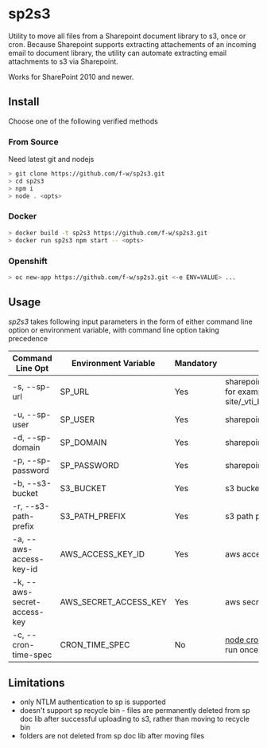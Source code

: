 # sp2s3
Utility to move all files from a Sharepoint document library to s3, once or cron. Because Sharepoint supports extracting attachements of an incoming email to document library, the utility can automate extracting email attachments to s3 via Sharepoint.

Works for SharePoint 2010 and newer.

## Install
Choose one of the following verified methods

### From Source
Need latest git and nodejs
```bash
> git clone https://github.com/f-w/sp2s3.git
> cd sp2s3
> npm i
> node . <opts>
```

### Docker

```bash
> docker build -t sp2s3 https://github.com/f-w/sp2s3.git
> docker run sp2s3 npm start -- <opts>
```

### Openshift

```bash
> oc new-app https://github.com/f-w/sp2s3.git <-e ENV=VALUE> ...
```

## Usage
*sp2s3* takes following input parameters in the form of either command line option or environment variable, with command line option taking precedence

| Command Line Opt           | Environment Variable  | Mandatory | Description                                                                                                    |
|----------------------------|-----------------------|-----------|----------------------------------------------------------------------------------------------------------------|
| -s, --sp-url                | SP_URL                | Yes       | sharepoint document library url, for example  https://my-site/_vti_bin/ListData.svc/mydoclib                   |
| -u, --sp-user               | SP_USER               | Yes       | sharepoint login user name                                                                                     |
| -d, --sp-domain             | SP_DOMAIN             | Yes       | sharepoint login user domain                                                                                   |
| -p, --sp-password           | SP_PASSWORD           | Yes       | sharepoint login password                                                                                      |
| -b, --s3-bucket             | S3_BUCKET             | Yes       | s3 bucket                                                                                                      |
| -r, --s3-path-prefix        | S3_PATH_PREFIX        | Yes       | s3 path prefix                                                                                                 |
| -a, --aws-access-key-id     | AWS_ACCESS_KEY_ID     | Yes       | aws access key id                                                                                              |
| -k, --aws-secret-access-key | AWS_SECRET_ACCESS_KEY | Yes       | aws secret access key                                                                                          |
| -c, --cron-time-spec        | CRON_TIME_SPEC        | No        | [node cron patterns](https://github.com/kelektiv/node-cron#available-cron-patterns). If not set then run once |

## Limitations

* only NTLM authentication to sp is supported
* doesn't support sp recycle bin - files are permanently deleted from sp doc lib after successful uploading to s3, rather than moving to recycle bin
* folders are not deleted from sp doc lib after moving files
